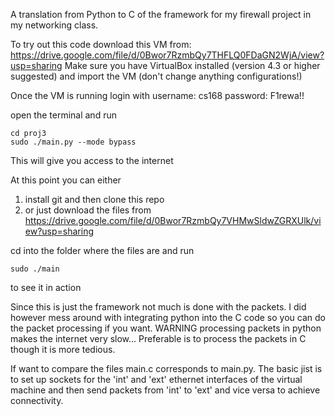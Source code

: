 A translation from Python to C of the framework for my firewall project in my networking class.

To try out this code download this VM from: https://drive.google.com/file/d/0Bwor7RzmbQy7THFLQ0FDaGN2WjA/view?usp=sharing
Make sure you have VirtualBox installed (version 4.3 or higher suggested) and import the VM (don't change anything configurations!)

Once the VM is running login with
username: cs168
password: F1rewa!!

open the terminal and run
```
cd proj3
sudo ./main.py --mode bypass
```

This will give you access to the internet

At this point you can either
1. install git and then clone this repo
2. or just download the files from https://drive.google.com/file/d/0Bwor7RzmbQy7VHMwSldwZGRXUlk/view?usp=sharing

cd into the folder where the files are and run
```
sudo ./main
```
to see it in action

Since this is just the framework not much is done with the packets. I did however mess around with integrating python into the C code
so you can do the packet processing if you want. WARNING processing packets in python makes the internet very slow...
Preferable is to process the packets in C though it is more tedious.

If want to compare the files main.c corresponds to main.py. The basic jist is to set up sockets for the 'int' and 'ext' ethernet interfaces of the
virtual machine and then send packets from 'int' to 'ext' and vice versa to achieve connectivity.
